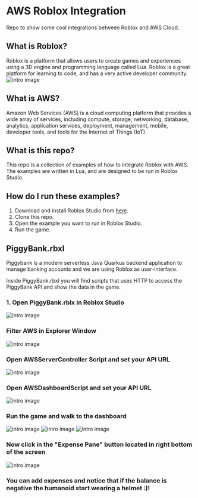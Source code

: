 # AWS Roblox Integration

Repo to show some cool integrations between Roblox and AWS Cloud.

## What is Roblox?

Roblox is a platform that allows users to create games and experiences using a 3D engine and programming language called Lua. Roblox is a great platform for learning to code, and has a very active developer community.
![intro image](/static/intro.png)

## What is AWS?

Amazon Web Services (AWS) is a cloud computing platform that provides a wide array of services, including compute, storage, networking, database, analytics, application services, deployment, management, mobile, developer tools, and tools for the Internet of Things (IoT).

## What is this repo?

This repo is a collection of examples of how to integrate Roblox with AWS. The examples are written in Lua, and are designed to be run in Roblox Studio.

## How do I run these examples?

1. Download and install Roblox Studio from [here](https://www.roblox.com/create).
2. Clone this repo.
3. Open the example you want to run in Roblox Studio.
4. Run the game.

## PiggyBank.rbxl

Piggybank is a modern serverless Java Quarkus backend application to manage banking accounts and we are using Roblox as user-interface.

Inside PiggyBank.rbxl you will find scripts that uses HTTP to access the PiggyBank API and show the data in the game.

### 1. Open PiggyBank.rblx in Roblox Studio

![intro image](/static/open-game.png)

### Filter AWS in Explorer Window

![intro image](/static/explorer.png)

### Open AWSServerController Script and set your API URL

![intro image](/static/server-controller1.png)

### Open AWSDashboardScript and set your API URL

![intro image](/static/dashboard1.png)

### Run the game and walk to the dashboard

![intro image](/static/walk1.png)
![intro image](/static/walk2.png)
![intro image](/static/walk3.png)

### Now click in the "Expense Pane" button located in right bottom of the screen

![intro image](/static/addexpense.png)

### You can add expenses and notice that if the balance is negative the humanoid start wearing a helmet :)!

